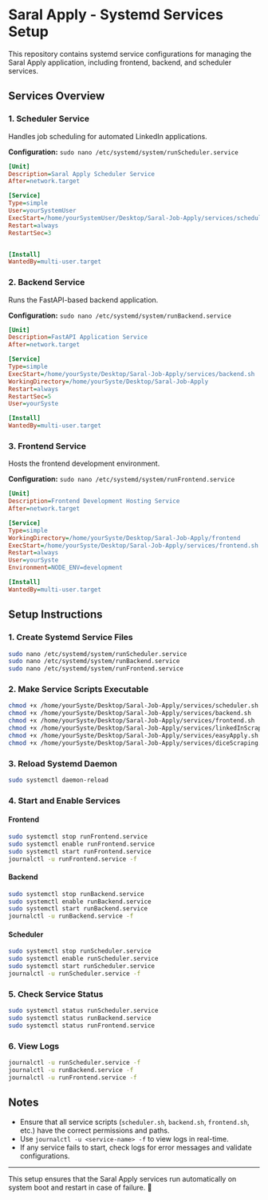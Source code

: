 # Saral Apply - Systemd Services Setup

This repository contains systemd service configurations for managing the Saral Apply application, including frontend, backend, and scheduler services.

## Services Overview

### 1. **Scheduler Service**
Handles job scheduling for automated LinkedIn applications.

**Configuration:** `sudo nano /etc/systemd/system/runScheduler.service`
```ini
[Unit]
Description=Saral Apply Scheduler Service
After=network.target

[Service]
Type=simple
User=yourSystemUser
ExecStart=/home/yourSystemUser/Desktop/Saral-Job-Apply/services/scheduler.sh
Restart=always
RestartSec=3


[Install]
WantedBy=multi-user.target
```

### 2. **Backend Service**
Runs the FastAPI-based backend application.

**Configuration:** `sudo nano /etc/systemd/system/runBackend.service`
```ini
[Unit]
Description=FastAPI Application Service
After=network.target

[Service]
Type=simple
ExecStart=/home/yourSyste/Desktop/Saral-Job-Apply/services/backend.sh
WorkingDirectory=/home/yourSyste/Desktop/Saral-Job-Apply
Restart=always
RestartSec=5
User=yourSyste

[Install]
WantedBy=multi-user.target
```

### 3. **Frontend Service**
Hosts the frontend development environment.

**Configuration:** `sudo nano /etc/systemd/system/runFrontend.service`
```ini
[Unit]
Description=Frontend Development Hosting Service
After=network.target

[Service]
Type=simple
WorkingDirectory=/home/yourSyste/Desktop/Saral-Job-Apply/frontend
ExecStart=/home/yourSyste/Desktop/Saral-Job-Apply/services/frontend.sh
Restart=always
User=yourSyste
Environment=NODE_ENV=development

[Install]
WantedBy=multi-user.target
```

## Setup Instructions

### 1. **Create Systemd Service Files**
```sh
sudo nano /etc/systemd/system/runScheduler.service
sudo nano /etc/systemd/system/runBackend.service
sudo nano /etc/systemd/system/runFrontend.service
```

### 2. **Make Service Scripts Executable**
```sh
chmod +x /home/yourSyste/Desktop/Saral-Job-Apply/services/scheduler.sh
chmod +x /home/yourSyste/Desktop/Saral-Job-Apply/services/backend.sh
chmod +x /home/yourSyste/Desktop/Saral-Job-Apply/services/frontend.sh
chmod +x /home/yourSyste/Desktop/Saral-Job-Apply/services/linkedInScraping.sh
chmod +x /home/yourSyste/Desktop/Saral-Job-Apply/services/easyApply.sh
chmod +x /home/yourSyste/Desktop/Saral-Job-Apply/services/diceScraping.sh
```

### 3. **Reload Systemd Daemon**
```sh
sudo systemctl daemon-reload
```

### 4. **Start and Enable Services**
#### Frontend
```sh
sudo systemctl stop runFrontend.service
sudo systemctl enable runFrontend.service
sudo systemctl start runFrontend.service
journalctl -u runFrontend.service -f
```

#### Backend
```sh
sudo systemctl stop runBackend.service
sudo systemctl enable runBackend.service
sudo systemctl start runBackend.service
journalctl -u runBackend.service -f
```

#### Scheduler
```sh
sudo systemctl stop runScheduler.service
sudo systemctl enable runScheduler.service
sudo systemctl start runScheduler.service
journalctl -u runScheduler.service -f
```

### 5. **Check Service Status**
```sh
sudo systemctl status runScheduler.service
sudo systemctl status runBackend.service
sudo systemctl status runFrontend.service
```

### 6. **View Logs**
```sh
journalctl -u runScheduler.service -f
journalctl -u runBackend.service -f
journalctl -u runFrontend.service -f
```

## Notes
- Ensure that all service scripts (`scheduler.sh`, `backend.sh`, `frontend.sh`, etc.) have the correct permissions and paths.
- Use `journalctl -u <service-name> -f` to view logs in real-time.
- If any service fails to start, check logs for error messages and validate configurations.

---

This setup ensures that the Saral Apply services run automatically on system boot and restart in case of failure. 🚀

